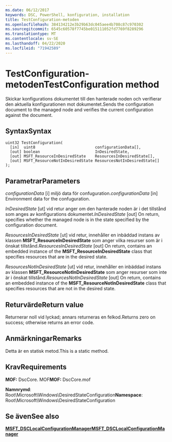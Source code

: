```yaml
---
ms.date: 06/12/2017
keywords: DSC, PowerShell, konfiguration, installation
title: TestConfiguration-metoden
ms.openlocfilehash: 384134212e3b29b63dc045aee4b708c87c970302
ms.sourcegitcommit: 6545c60578f7745be015111052fd7769f8289296
ms.translationtype: MT
ms.contentlocale: sv-SE
ms.lasthandoff: 04/22/2020
ms.locfileid: "71942589"
---
```

# <a name="testconfiguration-method"></a><span data-ttu-id="741c4-103">TestConfiguration-metoden</span><span class="sxs-lookup"><span data-stu-id="741c4-103">TestConfiguration method</span></span>

<span data-ttu-id="741c4-104">Skickar konfigurations dokumentet till den hanterade noden och verifierar den aktuella konfigurationen mot dokumentet.</span><span class="sxs-lookup"><span data-stu-id="741c4-104">Sends the configuration document to the managed node and verifies the current configuration against the document.</span></span>

## <a name="syntax"></a><span data-ttu-id="741c4-105">Syntax</span><span class="sxs-lookup"><span data-stu-id="741c4-105">Syntax</span></span>

```mof
uint32 TestConfiguration(
  [in]  uint8                          configurationData[],
  [out] boolean                        InDesiredState,
  [out] MSFT_ResourceInDesiredState    ResourcesInDesiredState[],
  [out] MSFT_ResourceNotInDesiredState ResourcesNotInDesiredState[]
);
```

## <a name="parameters"></a><span data-ttu-id="741c4-106">Parametrar</span><span class="sxs-lookup"><span data-stu-id="741c4-106">Parameters</span></span>

<span data-ttu-id="741c4-107">*configurationData* \[i\] miljö data för confuguration.</span><span class="sxs-lookup"><span data-stu-id="741c4-107">*configurationData* \[in\] Environment data for the confuguration.</span></span>

<span data-ttu-id="741c4-108">*InDesiredState* \[ut\] vid retur anger om den hanterade noden är i det tillstånd som anges av konfigurations dokumentet.</span><span class="sxs-lookup"><span data-stu-id="741c4-108">*InDesiredState* \[out\] On return, specifies whether the managed node is in the state specified by the configuration document.</span></span>

<span data-ttu-id="741c4-109">*ResourcesInDesiredState* \[ut\] vid retur, innehåller en inbäddad instans av klassen **MSFT_ResourceInDesiredState** som anger vilka resurser som är i önskat tillstånd.</span><span class="sxs-lookup"><span data-stu-id="741c4-109">*ResourcesInDesiredState* \[out\] On return, contains an embedded instance of the **MSFT_ResourceInDesiredState** class that specifies resources that are in the desired state.</span></span>

<span data-ttu-id="741c4-110">*ResourcesNotInDesiredState* \[ut\] vid retur, innehåller en inbäddad instans av klassen **MSFT_ResourceNotInDesiredState** som anger resurser som inte är i önskat tillstånd.</span><span class="sxs-lookup"><span data-stu-id="741c4-110">*ResourcesNotInDesiredState* \[out\] On return, contains an embedded instance of the **MSFT_ResourceNotInDesiredState** class that specifies resources that are not in the desired state.</span></span>

## <a name="return-value"></a><span data-ttu-id="741c4-111">Returvärde</span><span class="sxs-lookup"><span data-stu-id="741c4-111">Return value</span></span>

<span data-ttu-id="741c4-112">Returnerar noll vid lyckad; annars returneras en felkod.</span><span class="sxs-lookup"><span data-stu-id="741c4-112">Returns zero on success; otherwise returns an error code.</span></span>

## <a name="remarks"></a><span data-ttu-id="741c4-113">Anmärkningar</span><span class="sxs-lookup"><span data-stu-id="741c4-113">Remarks</span></span>

<span data-ttu-id="741c4-114">Detta är en statisk metod.</span><span class="sxs-lookup"><span data-stu-id="741c4-114">This is a static method.</span></span>

## <a name="requirements"></a><span data-ttu-id="741c4-115">Krav</span><span class="sxs-lookup"><span data-stu-id="741c4-115">Requirements</span></span>

<span data-ttu-id="741c4-116">**MOF:** DscCore. MOF</span><span class="sxs-lookup"><span data-stu-id="741c4-116">**MOF:** DscCore.mof</span></span>

<span data-ttu-id="741c4-117">**Namnrymd**: Root\Microsoft\Windows\DesiredStateConfiguration</span><span class="sxs-lookup"><span data-stu-id="741c4-117">**Namespace**: Root\Microsoft\Windows\DesiredStateConfiguration</span></span>

## <a name="see-also"></a><span data-ttu-id="741c4-118">Se även</span><span class="sxs-lookup"><span data-stu-id="741c4-118">See also</span></span>

[<span data-ttu-id="741c4-119">**MSFT_DSCLocalConfigurationManager**</span><span class="sxs-lookup"><span data-stu-id="741c4-119">**MSFT_DSCLocalConfigurationManager**</span></span>](msft-dsclocalconfigurationmanager.md)
